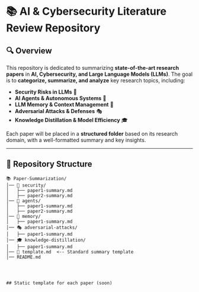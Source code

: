 # 📚 AI & Cybersecurity Literature Review Repository  

## 🔍 Overview  
This repository is dedicated to summarizing **state-of-the-art research papers** in **AI, Cybersecurity, and Large Language Models (LLMs)**. The goal is to **categorize, summarize, and analyze** key research topics, including:  

- **Security Risks in LLMs** 🔐  
- **AI Agents & Autonomous Systems** 🤖  
- **LLM Memory & Context Management** 🧠  
- **Adversarial Attacks & Defenses** 🎭  
- **Knowledge Distillation & Model Efficiency** 🎓  

Each paper will be placed in a **structured folder** based on its research domain, with a well-formatted summary and key insights.  

---

## 📂 Repository Structure  

```plaintext
📚 Paper-Summarization/
│── 🔐 security/
│   ├── paper1-summary.md
│   ├── paper2-summary.md
│── 🤖 agents/
│   ├── paper1-summary.md
│   ├── paper2-summary.md
│── 🧠 memory/
│   ├── paper1-summary.md
│── 🎭 adversarial-attacks/
│   ├── paper1-summary.md
│── 🎓 knowledge-distillation/
│   ├── paper1-summary.md
│── 📑 template.md  <-- Standard summary template
│── README.md




## Static template for each paper (soon) 
